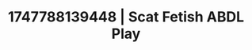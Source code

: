 ---
categories:
- Bukkake
- Shadow play
- Respectful sex
- Ethical porn
- MILF fantasy
image: /assets/images/1747788139448.jpg
layout: post
seo:
  description: Featured content with premium Scat Fetish, ABDL Play. HD images available.
  keywords: Scat Fetish, ABDL Play
  og_image: /assets/images/1747788139448.jpg
  schema_type: VisualArtwork
tags:
- ABDL Play
- Scat Fetish
- '#1747788139448'
title: 1747788139448 | Scat Fetish ABDL Play
---
